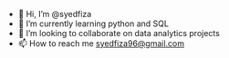 - 👋 Hi, I’m @syedfiza
- 🌱 I’m currently learning python and SQL
- 💞️ I’m looking to collaborate on data analytics projects
- 📫 How to reach me syedfiza96@gmail.com 

<!---
syedfiza7546/syedfiza7546 is a ✨ special ✨ repository because its `README.md` (this file) appears on your GitHub profile.
You can click the Preview link to take a look at your changes.
--->
